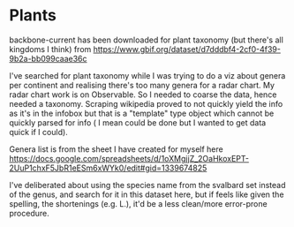 # Plants

backbone-current has been downloaded for plant taxonomy (but there's all kingdoms I think) from https://www.gbif.org/dataset/d7dddbf4-2cf0-4f39-9b2a-bb099caae36c

I've searched for plant taxonomy while I was trying to do a viz about genera per continent and realising there's too many genera for a radar chart. My radar chart work is on Observable. So I needed to coarse the data, hence needed a taxonomy. Scraping wikipedia proved to not quickly yield the info as it's in the infobox but that is a "template" type object which cannot be quickly parsed for info ( I mean could be done but I wanted to get data quick if I could). 

Genera list is from the sheet I have created for myself here https://docs.google.com/spreadsheets/d/1oXMgjjZ_2OaHkoxEPT-2UuP1chxF5JbR1eESm6xWYk0/edit#gid=1339674825

I've deliberated about using the species name from the svalbard set instead of the genus, and search for it in this dataset here, but if feels like given the spelling, the shortenings (e.g. L.), it'd be a less clean/more error-prone procedure.